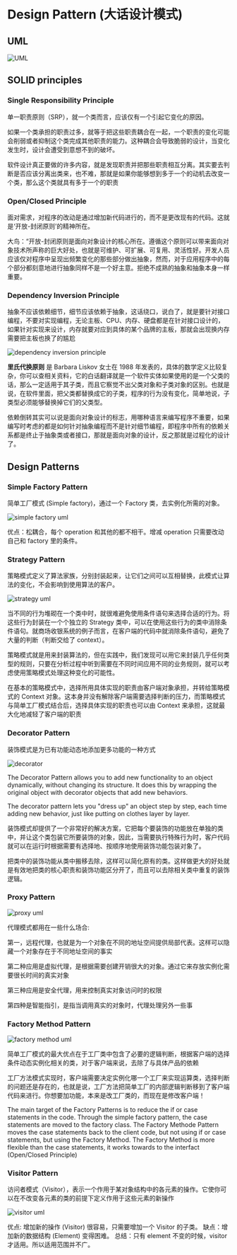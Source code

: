 # Design Pattern (大话设计模式)

## UML

![UML](./uml/uml_sample.png)

## SOLID principles

### Single Responsibility Principle

单一职责原则（SRP），就一个类而言，应该仅有一个引起它变化的原因。

如果一个类承担的职责过多，就等于把这些职责耦合在一起，一个职责的变化可能会削弱或者抑制这个类完成其他职责的能力。这种耦合会导致脆弱的设计，当变化发生时，设计会遭受到意想不到的破坏 ​。

软件设计真正要做的许多内容，就是发现职责并把那些职责相互分离 ​。其实要去判断是否应该分离出类来，也不难，那就是如果你能够想到多于一个的动机去改变一个类，那么这个类就具有多于一个的职责

### Open/Closed Principle

面对需求，对程序的改动是通过增加新代码进行的，而不是更改现有的代码 ​。这就是‘开放-封闭原则’的精神所在。

大鸟：​“开放-封闭原则是面向对象设计的核心所在。遵循这个原则可以带来面向对象技术所声称的巨大好处，也就是可维护、可扩展、可复用、灵活性好。开发人员应该仅对程序中呈现出频繁变化的那些部分做出抽象，然而，对于应用程序中的每个部分都刻意地进行抽象同样不是一个好主意。拒绝不成熟的抽象和抽象本身一样重要。

### Dependency Inversion Principle

抽象不应该依赖细节，细节应该依赖于抽象，这话绕口，说白了，就是要针对接口编程，不要对实现编程，无论主板、CPU、内存、硬盘都是在针对接口设计的，如果针对实现来设计，内存就要对应到具体的某个品牌的主板，那就会出现换内存需要把主板也换了的尴尬

![dependency inversion principle](./uml/dependencyInversionPrinciple.png)

**里氏代换原则** 是 Barbara Liskov 女士在 1988 年发表的 ​，具体的数学定义比较复杂，你可以查相关资料，它的白话翻译就是一个软件实体如果使用的是一个父类的话，那么一定适用于其子类，而且它察觉不出父类对象和子类对象的区别。也就是说，在软件里面，把父类都替换成它的子类，程序的行为没有变化，简单地说，子类型必须能够替换掉它们的父类型。

依赖倒转其实可以说是面向对象设计的标志，用哪种语言来编写程序不重要，如果编写时考虑的都是如何针对抽象编程而不是针对细节编程，即程序中所有的依赖关系都是终止于抽象类或者接口，那就是面向对象的设计，反之那就是过程化的设计了。

## Design Patterns

### Simple Factory Pattern

简单工厂模式 (Simple factory)，通过一个 Factory 类，去实例化所需的对象。

![simple factory uml](./uml/simple_factory.png)

优点：松耦合，每个 operation 和其他的都不相干。增减 operation 只需要改动自己和 factory 里的条件。

### Strategy Pattern

策略模式定义了算法家族，分别封装起来，让它们之间可以互相替换，此模式让算法的变化，不会影响到使用算法的客户。

![strategy uml](./uml/strategy.png)

当不同的行为堆砌在一个类中时，就很难避免使用条件语句来选择合适的行为。将这些行为封装在一个个独立的 Strategy 类中，可以在使用这些行为的类中消除条件语句 ​。就商场收银系统的例子而言，在客户端的代码中就消除条件语句，避免了大量的判断（判断交给了 context）。

策略模式就是用来封装算法的，但在实践中，我们发现可以用它来封装几乎任何类型的规则，只要在分析过程中听到需要在不同时间应用不同的业务规则，就可以考虑使用策略模式处理这种变化的可能性。

在基本的策略模式中，选择所用具体实现的职责由客户端对象承担，并转给策略模式的 Context 对象 ​。这本身并没有解除客户端需要选择判断的压力，而策略模式与简单工厂模式结合后，选择具体实现的职责也可以由 Context 来承担，这就最大化地减轻了客户端的职责

### Decorator Pattern

装饰模式是为已有功能动态地添加更多功能的一种方式

![decorator](./uml/decorator.png)

The Decorator Pattern allows you to add new functionality to an object dynamically, without changing its structure. It does this by wrapping the original object with decorator objects that add new behaviors.

The decorator pattern lets you "dress up" an object step by step, each time adding new behavior, just like putting on clothes layer by layer.

装饰模式却提供了一个非常好的解决方案，它把每个要装饰的功能放在单独的类中，并让这个类包装它所要装饰的对象，因此，当需要执行特殊行为时，客户代码就可以在运行时根据需要有选择地、按顺序地使用装饰功能包装对象了。

把类中的装饰功能从类中搬移去除，这样可以简化原有的类。这样做更大的好处就是有效地把类的核心职责和装饰功能区分开了，而且可以去除相关类中重复的装饰逻辑。

### Proxy Pattern

![proxy uml](./uml/proxy.png)

代理模式都用在一些什么场合:

第一，远程代理，也就是为一个对象在不同的地址空间提供局部代表。这样可以隐藏一个对象存在于不同地址空间的事实

第二种应用是虚拟代理，是根据需要创建开销很大的对象。通过它来存放实例化需要很长时间的真实对象

第三种应用是安全代理，用来控制真实对象访问时的权限

第四种是智能指引，是指当调用真实的对象时，代理处理另外一些事

### Factory Method Pattern

![factory method uml](./uml/factory_method.png)

简单工厂模式的最大优点在于工厂类中包含了必要的逻辑判断，根据客户端的选择条件动态实例化相关的类，对于客户端来说，去除了与具体产品的依赖

工厂方法模式实现时，客户端需要决定实例化哪一个工厂来实现运算类，选择判断的问题还是存在的，也就是说，工厂方法把简单工厂的内部逻辑判断移到了客户端代码来进行。你想要加功能，本来是改工厂类的，而现在是修改客户端！

The main target of the Factory Patterns is to reduce the if or case statements in the code. Through the simple factory pattern, the case statements are moved to the factory class. The Factory Methode Pattern moves the case statements back to the client code, but not using if or case statements, but using the Factory Method. The Factory Method is more flexible than the case statements, it works towards to the interfact (Open/Closed Principle)


### Visitor Pattern

访问者模式（Visitor），表示一个作用于某对象结构中的各元素的操作。它使你可以在不改变各元素的类的前提下定义作用于这些元素的新操作

![visitor uml](./uml/visitor.png)

优点: 增加新的操作 (Visitor) 很容易，只需要增加一个 Visitor 的子类。
缺点：增加新的数据结构 (Element) 变得困难。
总结：只有 element 不变的时候，visitor 才适用。所以适用范围并不广。
